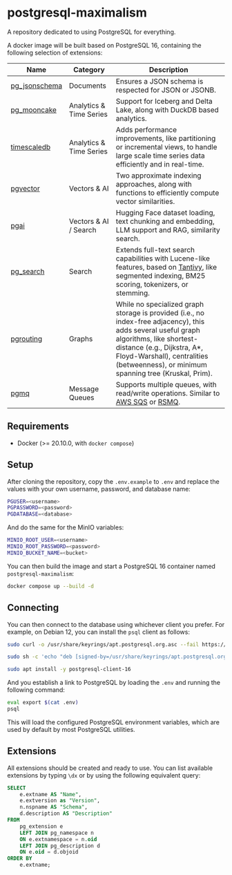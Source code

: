 # postgresql-maximalism

A repository dedicated to using PostgreSQL for everything.

A docker image will be built based on PostgreSQL 16, containing the following selection of extensions:

| Name | Category | Description |
|------|----------|-------------|
| [pg_jsonschema](https://github.com/supabase/pg_jsonschema) | Documents | Ensures a JSON schema is respected for JSON or JSONB. |
| [pg_mooncake](https://github.com/Mooncake-Labs/pg_mooncake) | Analytics & Time Series | Support for Iceberg and Delta Lake, along with DuckDB based analytics. |
| [timescaledb](https://github.com/timescale/timescaledb) | Analytics & Time Series | Adds performance improvements, like partitioning or incremental views, to handle large scale time series data efficiently and in real-time. |
| [pgvector](https://github.com/pgvector/pgvector) | Vectors & AI | Two approximate indexing approaches, along with functions to efficiently compute vector similarities. |
| [pgai](https://docs.timescale.com/ai/latest/) | Vectors & AI / Search | Hugging Face dataset loading, text chunking and embedding, LLM support and RAG, similarity search. |
| [pg_search](https://github.com/paradedb/paradedb) | Search | Extends full-text search capabilities with Lucene-like features, based on [Tantivy](https://github.com/quickwit-oss/tantivy), like segmented indexing, BM25 scoring, tokenizers, or stemming. |
| [pgrouting](https://github.com/pgRouting/pgrouting) | Graphs | While no specialized graph storage is provided (i.e., no index-free adjacency), this adds several useful graph algorithms, like shortest-distance (e.g., Dijkstra, A*, Floyd-Warshall), centralities (betweenness), or minimum spanning tree (Kruskal, Prim). |
| [pgmq](https://github.com/tembo-io/pgmq) | Message Queues | Supports multiple queues, with read/write operations. Similar to [AWS SQS](https://aws.amazon.com/sqs/) or [RSMQ](https://github.com/smrchy/rsmq). |

## Requirements

- Docker (>= 20.10.0, with `docker compose`)

## Setup

After cloning the repository, copy the `.env.example` to `.env` and replace the values with your own username, password, and database name:

```bash
PGUSER=<username>
PGPASSWORD=<password>
PGDATABASE=<database>
```

And do the same for the MinIO variables:

```bash
MINIO_ROOT_USER=<username>
MINIO_ROOT_PASSWORD=<password>
MINIO_BUCKET_NAME=<bucket>
```

You can then build the image and start a PostgreSQL 16 container named `postgresql-maximalism`:

```bash
docker compose up --build -d
```

## Connecting

You can then connect to the database using whichever client you prefer. For example, on Debian 12, you can install the `psql` client as follows:

```bash
sudo curl -o /usr/share/keyrings/apt.postgresql.org.asc --fail https://www.postgresql.org/media/keys/ACCC4CF8.asc

sudo sh -c 'echo "deb [signed-by=/usr/share/keyrings/apt.postgresql.org.asc] https://apt.postgresql.org/pub/repos/apt $(lsb_release -cs)-pgdg main" > /etc/apt/sources.list.d/pgdg.list'

sudo apt install -y postgresql-client-16
```

And you establish a link to PostgreSQL by loading the `.env` and running the following command:

```bash
eval export $(cat .env)
psql
```

This will load the configured PostgreSQL environment variables, which are used by default by most PostgreSQL utilities.

## Extensions

All extensions should be created and ready to use. You can list available extensions by typing `\dx` or by using the following equivalent query:

```sql
SELECT
    e.extname AS "Name",
    e.extversion as "Version",
    n.nspname AS "Schema",
    d.description AS "Description"
FROM
    pg_extension e
    LEFT JOIN pg_namespace n
    ON e.extnamespace = n.oid
    LEFT JOIN pg_description d
    ON e.oid = d.objoid
ORDER BY
    e.extname;
```
